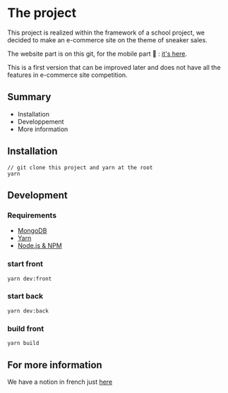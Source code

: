 # The project
This project is realized within the framework of a school project, we decided to make an e-commerce site on the theme of sneaker sales.

The website part is on this git, for the mobile part 📱 : [it's here](https://github.com/Weisteck/bail2sneakersMobile/tree/main).

This is a first version that can be improved later and does not have all the features in e-commerce site competition.

## Summary
* Installation
* Developpement
* More information

## Installation
```shell
// git clone this project and yarn at the root
yarn
```

## Development

### Requirements
- [MongoDB](https://www.mongodb.com/try/download/community)
- [Yarn](https://classic.yarnpkg.com/en/docs/install/#windows-stable)
- [Node.js & NPM](https://nodejs.org/en/download/)

### start front
````shell
yarn dev:front
````

### start back
````shell
yarn dev:back
````

### build front
```shell
yarn build
```

## For more information
We have a notion in french just [here](https://www.notion.so/Bail2Sneakers-21b95650bf3c4f2d8913cd5e34a37503)
